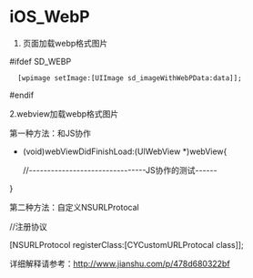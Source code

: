 # iOS_WebP


1. 页面加载webp格式图片


  #ifdef SD_WEBP
  
      [wpimage setImage:[UIImage sd_imageWithWebPData:data]];
      
  #endif
  
  
 2.webview加载webp格式图片
 
 
 第一种方法：和JS协作
 
  - (void)webViewDidFinishLoad:(UIWebView *)webView{
 
     //--------------------------------JS协作的测试------
    
  }
  
 
第二种方法：自定义NSURLProtocal

   //注册协议
   
   [NSURLProtocol registerClass:[CYCustomURLProtocal class]];
   
   
详细解释请参考：http://www.jianshu.com/p/478d680322bf
    
  
